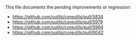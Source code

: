 This file documents the pending improvements or regression:

* https://github.com/uutils/coreutils/pull/5834
* https://github.com/uutils/coreutils/pull/5979
* https://github.com/uutils/coreutils/pull/5994
* https://github.com/uutils/coreutils/pull/6042
